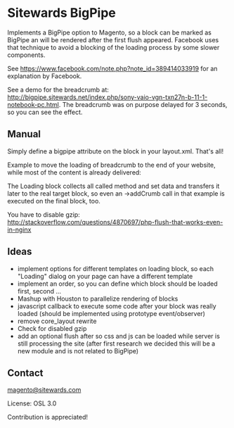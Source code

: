 Sitewards BigPipe
=================

Implements a BigPipe option to Magento, so a block can be marked as BigPipe an will be rendered after the first flush appeared.
Facebook uses that technique to avoid a blocking of the loading process by some slower components.

See https://www.facebook.com/note.php?note_id=389414033919 for an explanation by Facebook.

See a demo for the breadcrumb at: http://bigpipe.sitewards.net/index.php/sony-vaio-vgn-txn27n-b-11-1-notebook-pc.html.
The breadcrumb was on purpose delayed for 3 seconds, so you can see the effect.

Manual
------------------
Simply define a bigpipe attribute on the block in your layout.xml. That's all!

Example to move the loading of breadcrumb to the end of your website, while most of the content is already delivered:
<block type="page/html_breadcrumbs" name="breadcrumbs" bigpipe="true"/>

The Loading block collects all called method and set data and transfers it later to the real target block, so even an ->addCrumb call in that example is executed on the final block, too.

You have to disable gzip: http://stackoverflow.com/questions/4870697/php-flush-that-works-even-in-nginx

Ideas
------------------
* implement options for different templates on loading block, so each "Loading" dialog on your page can have a different template
* implement an order, so you can define which block should be loaded first, second ...
* Mashup with Houston to parallelize rendering of blocks
* javascript callback to execute some code after your block was really loaded (should be implemented using prototype event/observer)
* remove core_layout rewrite
* Check for disabled gzip
* add an optional flush after </head> so css and js can be loaded while server is still processing the site (after first research we decided this will be a new module and is not related to BigPipe)

Contact
------------------
magento@sitewards.com

License: OSL 3.0

Contribution is appreciated!